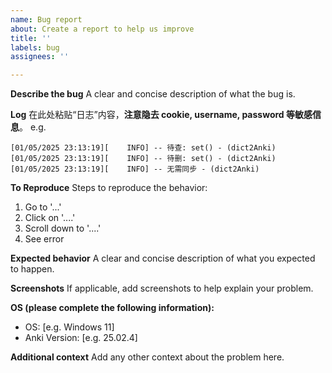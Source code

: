 ```yaml
---
name: Bug report
about: Create a report to help us improve
title: ''
labels: bug
assignees: ''

---
```


**Describe the bug**
A clear and concise description of what the bug is.

**Log**
在此处粘贴“日志”内容，**注意隐去 cookie, username, password 等敏感信息**。
e.g.
```log
[01/05/2025 23:13:19][    INFO] -- 待查: set() - (dict2Anki)
[01/05/2025 23:13:19][    INFO] -- 待删: set() - (dict2Anki)
[01/05/2025 23:13:19][    INFO] -- 无需同步 - (dict2Anki)
```

**To Reproduce**
Steps to reproduce the behavior:
1. Go to '...'
2. Click on '....'
3. Scroll down to '....'
4. See error

**Expected behavior**
A clear and concise description of what you expected to happen.

**Screenshots**
If applicable, add screenshots to help explain your problem.

**OS (please complete the following information):**
 - OS: [e.g. Windows 11]
 - Anki Version: [e.g. 25.02.4]

**Additional context**
Add any other context about the problem here.
